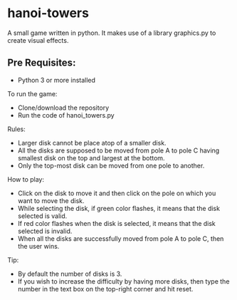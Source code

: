 # hanoi-towers
A small game written in python. It makes use of a library graphics.py to create visual effects.

## Pre Requisites:
- Python 3 or more installed

To run the game:
- Clone/download the repository
- Run the code of hanoi_towers.py 

Rules:
- Larger disk cannot be place atop of a smaller disk. 
- All the disks are supposed to be moved from pole A to pole C having smallest disk on the top and largest at the bottom.
- Only the top-most disk can be moved from one pole to another.

How to play:
- Click on the disk to move it and then click on the pole on which you want to move the disk.
- While selecting the disk, if green color flashes, it means that the disk selected is valid.
- If red color flashes when the disk is selected, it means that the disk selected is invalid.
- When all the disks are successfully moved from pole A to pole C, then the user wins.

Tip:
- By default the number of disks is 3.
- If you wish to increase the difficulty by having more disks, then type the number in the text box on the top-right corner and hit reset.
